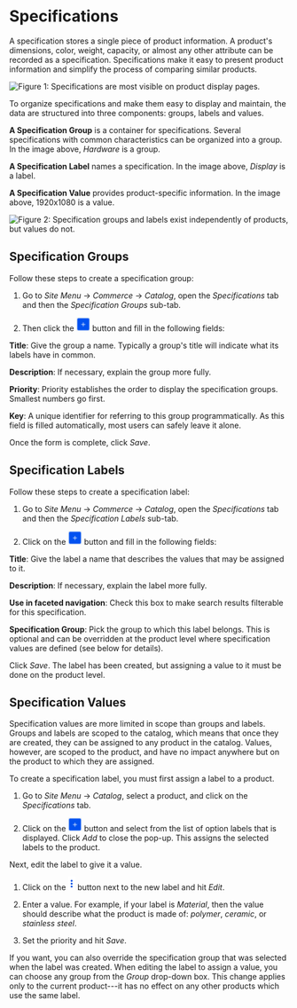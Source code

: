 # Specifications [](id=specifications)

A specification stores a single piece of product information. A product's
dimensions, color, weight, capacity, or almost any other attribute can be
recorded as a specification. Specifications make it easy to present product
information and simplify the process of comparing similar products.

![Figure 1: Specifications are most visible on product display pages.](../../images/specifications.png)

To organize specifications and make them easy to display and maintain, the data
are structured into three components: groups, labels and values.

**A Specification Group** is a container for specifications. Several
specifications with common characteristics can be organized into a group. In
the image above, *Hardware* is a group.

**A Specification Label** names a specification. In the image above, *Display*
is a label.

**A Specification Value** provides product-specific information. In the image
above, 1920x1080 is a value.

![Figure 2: Specification groups and labels exist independently of products, but values do not.](../../images/specification-diagram.png)

## Specification Groups [](id=specification-groups)

Follow these steps to create a specification group:

1.  Go to *Site Menu* &rarr; *Commerce* &rarr; *Catalog*, open the
    *Specifications* tab and then the *Specification Groups* sub-tab. 

2.  Then click the ![Add](../../images/icon-add.png) button and fill in
    the following fields:

**Title**: Give the group a name. Typically a group's title will indicate what
its labels have in common.

**Description**: If necessary, explain the group more fully.

**Priority**: Priority establishes the order to display the specification
groups. Smallest numbers go first.

**Key**: A unique identifier for referring to this group programmatically. As
this field is filled automatically, most users can safely leave it alone.

Once the form is complete, click *Save*.

## Specification Labels [](id=specification-labels)

Follow these steps to create a specification label:

1.  Go to *Site Menu* &rarr; *Commerce* &rarr; *Catalog*, open the
    *Specifications* tab and then the *Specification Labels* sub-tab.

2.  Click on the ![Add](../../images/icon-add.png) button and fill in
    the following fields:

**Title**: Give the label a name that describes the values that may be assigned
to it.

**Description**: If necessary, explain the label more fully. 

**Use in faceted navigation**: Check this box to make search results filterable
for this specification.

**Specification Group**: Pick the group to which this label belongs. This is
optional and can be overridden at the product level where specification values
are defined (see below for details).

Click *Save*. The label has been created, but assigning a value to it must
be done on the product level.

## Specification Values [](id=specification-values)

Specification values are more limited in scope than groups and labels. Groups
and labels are scoped to the catalog, which means that once they are created,
they can be assigned to any product in the catalog. Values, however, are scoped
to the product, and have no impact anywhere but on the product to which they
are assigned.

To create a specification label, you must first assign a label to a product.

1.  Go to *Site Menu* &rarr; *Catalog*, select a product, and click on the
    *Specifications* tab.

2.  Click on the ![Add](../../images/icon-add.png) button and select from the
    list of option labels that is displayed. Click *Add* to close the pop-up.
    This assigns the selected labels to the product.

Next, edit the label to give it a value.

1.  Click on the ![Options](../../images/icon-options.png) button next to the
    new label and hit *Edit*.

2.  Enter a value. For example, if your label is *Material*, then the value
    should describe what the product is made of: *polymer*, *ceramic*, or
    *stainless steel*. 
 
3.  Set the priority and hit *Save*.

If you want, you can also override the specification group that was selected
when the label was created. When editing the label to assign a value, you can
choose any group from the *Group* drop-down box. This change applies only to the
current product---it has no effect on any other products which use the same
label.
